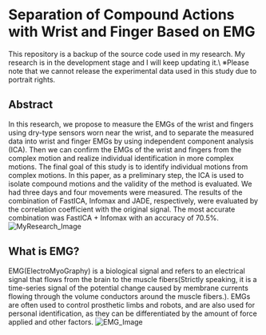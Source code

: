 # Separation of Compound Actions with Wrist and Finger Based on EMG
This repository is a backup of the source code used in my research. My research is in the development stage and I will keep updating it.\\
※Please note that we cannot release the experimental data used in this study due to portrait rights.

## Abstract
In this research, we propose to measure the EMGs of the wrist and fingers using dry-type sensors worn near the wrist, and to separate the measured data into wrist and finger EMGs by using independent component analysis (ICA). Then we can confirm the EMGs of the wrist and fingers from the complex motion and realize individual identification in more complex motions. The final goal of this study is to identify individual motions from complex motions. In this paper, as a preliminary step, the ICA is used to isolate compound motions and the validity of the method is evaluated. We had three days and four movements were measured. The results of the combination of FastICA, Infomax and JADE, respectively, were evaluated by the correlation coefficient with the original signal. The most accurate combination was FastICA + Infomax with an accuracy of 70.5%.
![MyResearch_Image](https://user-images.githubusercontent.com/51312413/95956885-e8683400-0e39-11eb-910f-f53b53e34a57.png)

## What is EMG?
EMG(ElectroMyoGraphy) is a biological signal and refers to an electrical signal that flows from the brain to the muscle fibers(Strictly speaking, it is a time-series signal of the potential change caused by membrane currents flowing through the volume conductors around the muscle fibers.). EMGs are often used to control prosthetic limbs and robots, and are also used for personal identification, as they can be differentiated by the amount of force applied and other factors.
![EMG_Image](https://user-images.githubusercontent.com/51312413/95958678-70e7d400-0e3c-11eb-9be2-495cf8a6bc21.png)

## 

